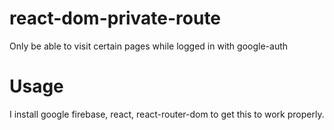 # react-dom-private-route
Only be able to visit certain pages while logged in with google-auth
# Usage
I install google firebase, react, react-router-dom to get this to work properly.
